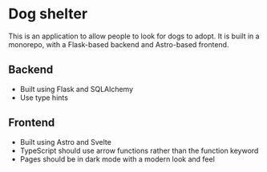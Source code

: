 # Dog shelter

This is an application to allow people to look for dogs to adopt. It is built in a monorepo, with a Flask-based backend and Astro-based frontend.

## Backend

- Built using Flask and SQLAlchemy  
- Use type hints

## Frontend

- Built using Astro and Svelte  
- TypeScript should use arrow functions rather than the function keyword  
- Pages should be in dark mode with a modern look and feel
